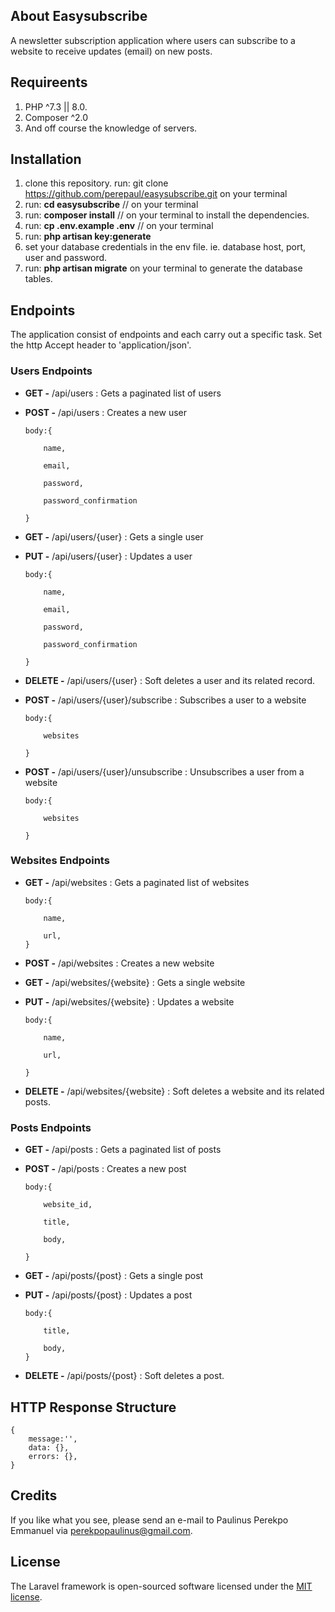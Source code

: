## About Easysubscribe

A newsletter subscription application where users can subscribe to a website to receive updates (email) on new posts.


## Requireents

1. PHP ^7.3 || 8.0.
2. Composer ^2.0
3. And off course the knowledge of servers.

## Installation

1. clone this repository. run: git clone https://github.com/perepaul/easysubscribe.git on your terminal
2. run: **cd easysubscribe** // on your terminal
3. run: **composer install** // on your terminal to install the dependencies.
4. run: **cp .env.example .env** // on your terminal
5. run: **php artisan key:generate**
6. set your database credentials in the env file. ie. database host, port, user and password.
7. run: **php artisan migrate** on your terminal to generate the database tables.

## Endpoints

The application consist of endpoints and each carry out a specific task. Set the http Accept header to 'application/json'.

### Users Endpoints

- **GET -** /api/users : Gets a paginated list of users
- **POST -** /api/users : Creates a new user 

    ```
    body:{ 

        name,  

        email, 

        password, 

        password_confirmation 

    }
    ```

- **GET -** /api/users/{user} : Gets a single user
- **PUT -** /api/users/{user} : Updates a user 

    ```
    body:{ 

        name,  

        email,  

        password,  

        password_confirmation 

    }
    ```

- **DELETE -** /api/users/{user} : Soft deletes a user and its related record.
- **POST -** /api/users/{user}/subscribe : Subscribes a user to a website

    ```
    body:{ 

        websites 

    }
    ```

- **POST -** /api/users/{user}/unsubscribe : Unsubscribes a user from a website 

    ```
    body:{ 

        websites 

    }
    ```

### Websites Endpoints

- **GET -** /api/websites : Gets a paginated list of websites

    ```
    body:{ 

        name,  

        url,
    }
    ```

- **POST -** /api/websites : Creates a new website
- **GET -** /api/websites/{website} : Gets a single website
- **PUT -** /api/websites/{website} : Updates a website

    ```
    body:{ 

        name,  

        url, 

    }
    ```

- **DELETE -** /api/websites/{website} : Soft deletes a website and its related posts.

### Posts Endpoints

- **GET -** /api/posts : Gets a paginated list of posts
- **POST -** /api/posts : Creates a new post

    ```
    body:{ 

        website_id, 

        title, 

        body, 

    }
    ```

- **GET -** /api/posts/{post} : Gets a single post
- **PUT -** /api/posts/{post} : Updates a post

    ```
    body:{ 

        title, 

        body, 
    }
    ```

- **DELETE -** /api/posts/{post} : Soft deletes a post.


## HTTP Response Structure
    
    {
        message:'',
        data: {},
        errors: {},
    }
    
## Credits

If you like what you see, please send an e-mail to Paulinus Perekpo Emmanuel via [perekpopaulinus@gmail.com](mailto:perekpopaulinus@gmail.com).

## License

The Laravel framework is open-sourced software licensed under the [MIT license](https://opensource.org/licenses/MIT).
